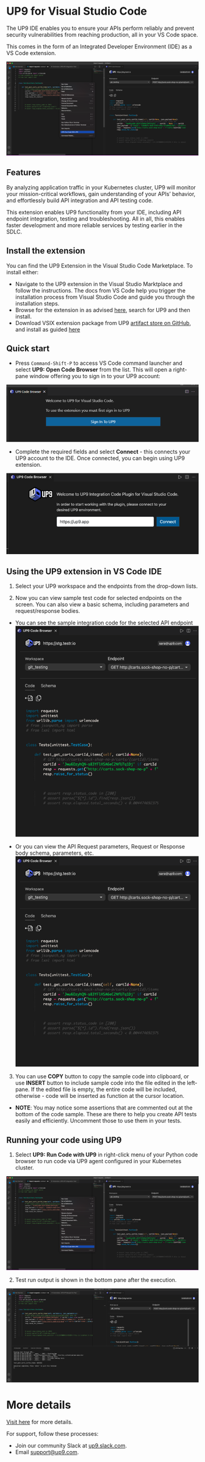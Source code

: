 # UP9 for Visual Studio Code

The UP9 IDE enables you to ensure your APIs perform reliably and prevent security vulnerabilities from reaching production, all in your VS Code space. 

This comes in the form of an Integrated Developer Environment (IDE) as a VS Code extension.

![overview screenshot](images/image7.png)

## Features
By analyzing application traffic in your Kubernetes cluster, UP9 will monitor your mission-critical workflows, gain understanding of your APIs’ behavior, and effortlessly build API integration and API testing code.

This extension enables UP9 functionality from your IDE, including API endpoint integration, testing and troubleshooting. All in all, this enables faster development and more reliable services by testing earlier in the SDLC.

## Install the extension
You can find the UP9 Extension in the Visual Studio Code Marketplace. To install either:

* Navigate to the UP9 extension in the Visual Studio Marktplace and follow the instructions. The docs from VS Code help you trigger the installation process from Visual Studio Code and guide you through the installation steps. 
* Browse for the extension in as advised [here](https://code.visualstudio.com/docs/editor/extension-marketplace#_browse-for-extensions), search for UP9 and then install.
* Download VSIX extension package from UP9 [artifact store on GitHub](https://github.com/up9inc/vscode-up9/releases), and install as guided [here](https://code.visualstudio.com/docs/editor/extension-marketplace#_install-from-a-vsix)


## Quick start

-  Press `Command-Shift-P` to access VS Code command launcher and select **UP9: Open Code Browser** from the list. This will open a right-pane window offering you to sign in to your UP9 account:

![The right-pane upon opening the code browser](images/image1.png)


-   Complete the required fields and select **Connect** - this connects your UP9 account to the IDE. Once connected, you can begin using UP9 extension.

![Connecting the extension to your UP9 account](images/image8.png)



## Using the UP9 extension in VS Code IDE

1. Select your UP9 workspace and the endpoints from the drop-down lists.
 
2. Now you can view sample test code for selected endpoints on the screen. You can also view a basic schema, including parameters and request/response bodies.
  * You can see the sample integration code for the selected API endpoint  
    ![Select UP9 workspace and enpoint -- see the integration code sample](images/image4.png)

  * Or you can view the API Request parameters, Request or Response body schema, parameters, etc.
    ![View API endpoint parameters and request/response body schema](images/image4.png)

3. You can use **COPY** button to copy the sample code into clipboard, or use **INSERT** button to include sample code into the file edited in the left-pane. If the edited file is empty, the entire code will be included, otherwise - code will be inserted as function at the cursor location.
  * **NOTE**: You may notice some assertions that are commented out at the bottom of the code sample. These are there to help you create API tests easily and efficiently. Uncomment those to use them in your tests.

## Running your code using UP9
1. Select **UP9: Run Code with UP9** in right-click menu of your Python code browser to run code via UP9 agent configured in your Kubernetes cluster.
  
  ![Select "UP9: Run code with UP9" in the menu](images/image7.png)

2. Test run output is shown in the bottom pane after the execution.
  
  ![Test run output is shown in the bottom pane](images/image6.png)


# More details
[Visit here](https://up9.com/docs/up9-ide) for more details.

For support, follow these processes:

-   Join our community Slack at [up9.slack.com](https://join.slack.com/t/up9/shared_invite/zt-tfjnduli-QzlR8VV4Z1w3YnPIAJfhlQ).
-   Email [support@up9.com](mailto:support@up9.com).









